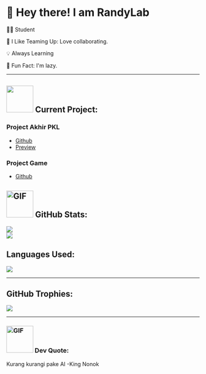 <h1>👋 Hey there! I am RandyLab</h1>
 
👨‍🎓 Student

🤝 I Like Teaming Up:
Love collaborating.

💡 Always Learning

🌟 Fun Fact:
I'm lazy.

---
## <img src="https://media2.giphy.com/media/v1.Y2lkPTc5MGI3NjExbDhmY2dqZGludXV6MWxweHBoM3Y3MTR5YXpoZjNvbDEyMGw2YWNiNCZlcD12MV9pbnRlcm5hbF9naWZfYnlfaWQmY3Q9cw/mbs9NdsG5vjiutXPdT/giphy.gif" width="70"> Current Project:

### Project Akhir PKL
- [Github](https://github.com/RandyLab/Project-Akhir-PKL.git)
- [Preview](https://randylab.github.io/pustipada/)


### Project Game
- [Github]()


## <img src="https://media0.giphy.com/media/RgutegYIHk2Nhxj4m5/giphy.gif?cid=ecf05e47jzd3yw52pkqppt29ei31rqs67tv5omw8ntwi4vx2&ep=v1_stickers_search&rid=giphy.gif&ct=s" alt="GIF" width="70"/> GitHub Stats:

![](https://github-readme-stats.vercel.app/api?username=Randylab&theme=dark&hide_border=false&include_all_commits=false&count_private=false)<br/>
![](https://github-readme-streak-stats.herokuapp.com/?user=RandyLab&theme=dark&hide_border=false)<br/>

## Languages Used:
![](https://github-readme-stats.vercel.app/api/top-langs/?username=RandyLab&theme=onedark&hide_border=false&include_all_commits=false&count_private=false&layout=compact)

---

## GitHub Trophies:

![](https://github-profile-trophy.vercel.app/?username=RandyLab&theme=onedark&no-frame=true&no-bg=false&margin-w=4)

---

### <img src="https://media4.giphy.com/media/gcaTCGlsdmTajMK27m/giphy.gif?cid=ecf05e47kn8j9mfutbunecqfa8a80smg6lw7ppnc459ozuo2&ep=v1_stickers_search&rid=giphy.gif&ct=ts" alt="GIF" width="70"/> Dev Quote:

Kurang kurangi pake AI -King Nonok
